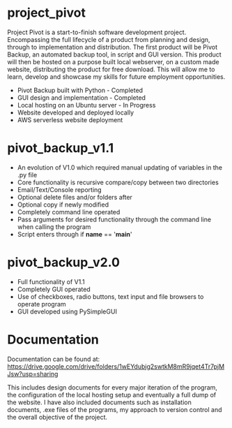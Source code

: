 # project_pivot

Project Pivot is a start-to-finish software development project. Encompassing the full lifecycle of a product from planning and design, through to implementation and distribution. The first product will be Pivot Backup, an automated backup tool, in script and GUI version. This product will then be hosted on a purpose built local webserver, on a custom made website, distributing the product for free download.
This will allow me to learn, develop and showcase my skills for future employment opportunities.

- Pivot Backup built with Python - Completed
- GUI design and implementation - Completed
- Local hosting on an Ubuntu server - In Progress
- Website developed and deployed locally
- AWS serverless website deployment

# pivot_backup_v1.1
- An evolution of V1.0 which required manual updating of variables in the .py file
- Core functionality is recursive compare/copy between two directories
- Email/Text/Console reporting
- Optional delete files and/or folders after
- Optional copy if newly modified
- Completely command line operated
- Pass arguments for desired functionality through the command line when calling the program
- Script enters through if __name__ == '__main__'

# pivot_backup_v2.0
- Full functionality of V1.1
- Completely GUI operated
- Use of checkboxes, radio buttons, text input and file browsers to operate program
- GUI developed using PySimpleGUI

# Documentation
Documentation can be found at:
https://drive.google.com/drive/folders/1wEYdubjg2swtkM8mR9jqet4Tr7pjMJsw?usp=sharing

This includes design documents for every major iteration of the program, the configuration of the local hosting setup and eventually a full dump of the website. 
I have also included documents such as installation documents, .exe files of the programs, my approach to version control and the overall objective of the project.
